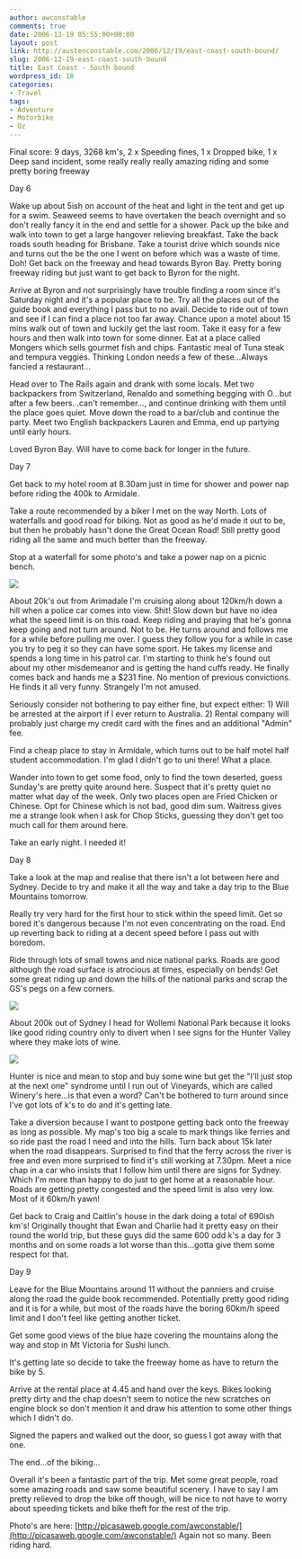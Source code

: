 ```yaml
---
author: awconstable
comments: true
date: 2006-12-19 05:55:00+00:00
layout: post
link: http://austenconstable.com/2006/12/19/east-coast-south-bound/
slug: 2006-12-19-east-coast-south-bound
title: East Coast - South bound
wordpress_id: 18
categories:
- Travel
tags:
- Adventure
- Motorbike
- Oz
---
```


Final score: 9 days, 3268 km's, 2 x Speeding fines, 1 x Dropped bike, 1 x Deep sand incident, some really really really amazing riding and some pretty boring freeway

Day 6

Wake up about 5ish on account of the heat and light in the tent and get up for a swim. Seaweed seems to have overtaken the beach overnight and so don't really fancy it in the end and settle for a shower. Pack up the bike and walk into town to get a large hangover relieving breakfast. Take the back roads south heading for Brisbane. Take a tourist drive which sounds nice and turns out the be the one I went on before which was a waste of time. Doh! Get back on the freeway and head towards Byron Bay. Pretty boring freeway riding but just want to get back to Byron for the night.

Arrive at Byron and not surprisingly have trouble finding a room since it's Saturday night and it's a popular place to be. Try all the places out of the guide book and everything I pass but to no avail. Decide to ride out of town and see if I can find a place not too far away. Chance upon a motel about 15 mins walk out of town and luckily get the last room.
Take it easy for a few hours and then walk into town for some dinner.
Eat at a place called Mongers which sells gourmet fish and chips. Fantastic meal of Tuna steak and tempura veggies. Thinking London needs a few of these...Always fancied a restaurant...

Head over to The Rails again and drank with some locals. Met two backpackers from Switzerland, Renaldo and something begging with O...but after a few beers...can't remember..., and continue drinking with them until the place goes quiet. Move down the road to a bar/club and continue the party. Meet two English backpackers Lauren and Emma, end up partying until early hours.

Loved Byron Bay. Will have to come back for longer in the future.

Day 7

Get back to my hotel room at 8.30am just in time for shower and power nap before riding the 400k to Armidale.

Take a route recommended by a biker I met on the way North. Lots of waterfalls and good road for biking. Not as good as he'd made it out to be, but then he probably hasn't done the Great Ocean Road! Still pretty good riding all the same and much better than the freeway.

Stop at a waterfall for some photo's and take a power nap on a picnic bench.

[![](http://lh5.google.com/image/awconstable/RYckK2nesFI/AAAAAAAAAwY/F5WgQpVOOUM/s288/IMG_1664.jpg)](http://lh5.google.com/image/awconstable/RYckK2nesFI/AAAAAAAAAwY/F5WgQpVOOUM/s288/IMG_1664.jpg)

About 20k's out from Arimadale I'm cruising along about 120km/h down a hill when a police car comes into view. Shit! Slow down but have no idea what the speed limit is on this road. Keep riding and praying that he's gonna keep going and not turn around. Not to be. He turns around and follows me for a while before pulling me over. I guess they follow you for a while in case you try to peg it so they can have some sport.
He takes my license and spends a long time in his patrol car. I'm starting to think he's found out about my other misdemeanor and is getting the hand cuffs ready.
He finally comes back and hands me a $231 fine. No mention of previous convictions. He finds it all very funny. Strangely I'm not amused.

Seriously consider not bothering to pay either fine, but expect either: 1) Will be arrested at the airport if I ever return to Australia. 2) Rental company will probably just charge my credit card with the fines and an additional "Admin" fee.

Find a cheap place to stay in Armidale, which turns out to be half motel half student accommodation. I'm glad I didn't go to uni there! What a place.

Wander into town to get some food, only to find the town deserted, guess Sunday's are pretty quite around here. Suspect that it's pretty quiet no matter what day of the week. Only two places open are Fried Chicken or Chinese. Opt for Chinese which is not bad, good dim sum. Waitress gives me a strange look when I ask for Chop Sticks, guessing they don't get too much call for them around here.

Take an early night. I needed it!

Day 8

Take a look at the map and realise that there isn't a lot between here and Sydney. Decide to try and make it all the way and take a day trip to the Blue Mountains tomorrow.

Really try very hard for the first hour to stick within the speed limit. Get so bored it's dangerous because I'm not even concentrating on the road. End up reverting back to riding at a decent speed before I pass out with boredom.

Ride through lots of small towns and nice national parks. Roads are good although the road surface is atrocious at times, especially on bends! Get some great riding up and down the hills of the national parks and scrap the GS's pegs on a few corners.

[![](http://lh6.google.com/image/awconstable/RYclNGnesPI/AAAAAAAAAxo/PMJKBRUe7_w/s288/IMG_1674.jpg)](http://lh6.google.com/image/awconstable/RYclNGnesPI/AAAAAAAAAxo/PMJKBRUe7_w/s288/IMG_1674.jpg)

About 200k out of Sydney I head for Wollemi National Park because it looks like good riding country only to divert when I see signs for the Hunter Valley where they make lots of wine.

[![](http://lh6.google.com/image/awconstable/RYcljGnesUI/AAAAAAAAAyQ/-F6XqqSN3OE/s288/IMG_1679.jpg)](http://lh6.google.com/image/awconstable/RYcljGnesUI/AAAAAAAAAyQ/-F6XqqSN3OE/s288/IMG_1679.jpg)

Hunter is nice and mean to stop and buy some wine but get the "I'll just stop at the next one" syndrome until I run out of Vineyards, which are called Winery's here...is that even a word? Can't be bothered to turn around since I've got lots of k's to do and it's getting late.

Take a diversion because I want to postpone getting back onto the freeway as long as possible. My map's too big a scale to mark things like ferries and so ride past the road I need and into the hills. Turn back about 15k later when the road disappears.
Surprised to find that the ferry across the river is free and even more surprised to find it's still working at 7.30pm.
Meet a nice chap in a car who insists that I follow him until there are signs for Sydney. Which I'm more than happy to do just to get home at a reasonable hour.
Roads are getting pretty congested and the speed limit is also very low. Most of it 60km/h yawn!

Get back to Craig and Caitlin's house in the dark doing a total of 690ish km's! Originally thought that Ewan and Charlie had it pretty easy on their round the world trip, but these guys did the same 600 odd k's a day for 3 months and on some roads a lot worse than this...gotta give them some respect for that.

Day 9

Leave for the Blue Mountains around 11 without the panniers and cruise along the road the guide book recommended. Potentially pretty good riding and it is for a while, but most of the roads have the boring 60km/h speed limit and I don't feel like getting another ticket.

Get some good views of the blue haze covering the mountains along the way and stop in Mt Victoria for Sushi lunch.

It's getting late so decide to take the freeway home as have to return the bike by 5.

Arrive at the rental place at 4.45 and hand over the keys. Bikes looking pretty dirty and the chap doesn't seem to notice the new scratches on engine block so don't mention it and draw his attention to some other things which I didn't do.

Signed the papers and walked out the door, so guess I got away with that one.

The end...of the biking...

Overall it's been a fantastic part of the trip. Met some great people, road some amazing roads and saw some beautiful scenery. I have to say I am pretty relieved to drop the bike off though, will be nice to not have to worry about speeding tickets and bike theft for the rest of the trip.

Photo's are here: [http://picasaweb.google.com/awconstable/](http://picasaweb.google.com/awconstable/)
Again not so many. Been riding hard.
